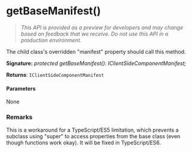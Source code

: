 # getBaseManifest()

> _This API is provided as a preview for developers and may change based on feedback that we receive.  Do not use this API in a production environment._

The child class's overridden "manifest" property should call this method.

**Signature:** _protected getBaseManifest(): IClientSideComponentManifest;_

**Returns**: `IClientSideComponentManifest`





#### Parameters
None


### Remarks

This is a workaround for a TypeScript/ES5 limitation, which prevents a subclass using "super" to access properties from the base class (even though functions work okay). It will be fixed in TypeScript/ES6.


